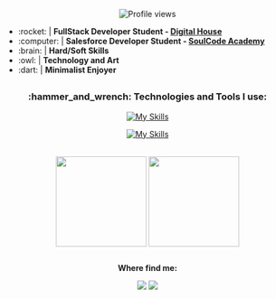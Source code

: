 
<p align="center"> <img src="https://komarev.com/ghpvc/?username=AndLuna&color=blueviolet" alt="Profile views"/></p>

<ul>
<li>:rocket: | <strong>FullStack Developer Student - <a href="https://www.digitalhouse.com/br">Digital House</a></strong></li>
<li>:computer: |  <strong>Salesforce Developer Student - <a href="https://soulcodeacademy.org">SoulCode Academy</a></strong></li>
<li>:brain: | <strong>Hard/Soft Skills</strong></li> 
<li>:owl: | <strong>Technology and Art</strong></li>
<li>:dart: | <strong>Minimalist Enjoyer</strong></li> 
</ul>

##

<h3 align="center">:hammer_and_wrench: Technologies and Tools I use:</h2>



<div style="display: inline_block" align="center"> 
  
  [![My Skills](https://skillicons.dev/icons?i=js,nodejs,react,html,css)](https://skillicons.dev)
   
  [![My Skills](https://skillicons.dev/icons?i=mysql,git,github,vscode)](https://skillicons.dev)
  <!--<a href="https://github.com/AndLuna"><img align="center" alt="BBM-Postman" height="45" width="50" href="https://github.com/AndLuna" src="https://cdn.icon-icons.com/icons2/3053/PNG/512/postman_alt_macos_bigsur_icon_189814.png"/></a>--> 

</div>

<br>

<div align="center">
  <a href="https://github.com/AndLuna"><img align="center" height="160rem" src="https://github-readme-stats.vercel.app/api?username=AndLuna&show_icons=true&theme=vue-dark&include_all_commits=true&count_private=true" /></a>
  <a href="https://github.com/AndLuna"><img align="center" height="160rem" src="https://github-readme-stats.vercel.app/api/top-langs/?username=AndLuna&layout=compact&langs_count=7&theme=vue-dark"/></a>
</div>

##
  
<p align="center"><strong>Where find me:</strong><p> 

<div align="center">   
  <a href="https://www.linkedin.com/in/AndLuna/" target="_blank"><img src="https://img.shields.io/badge/-Linkedin-1C1C1C?style=for-the-badge&logo=Linkedin&logoColor=white" /></a>
  <a href="https://trailblazer.me/id/aluna68" target="_blank"><img src="https://img.shields.io/badge/TrailBlazer-1C1C1C?style=for-the-badge&logo=Salesforce&logoColor=50EBFA" /></a>  
  
</div>
